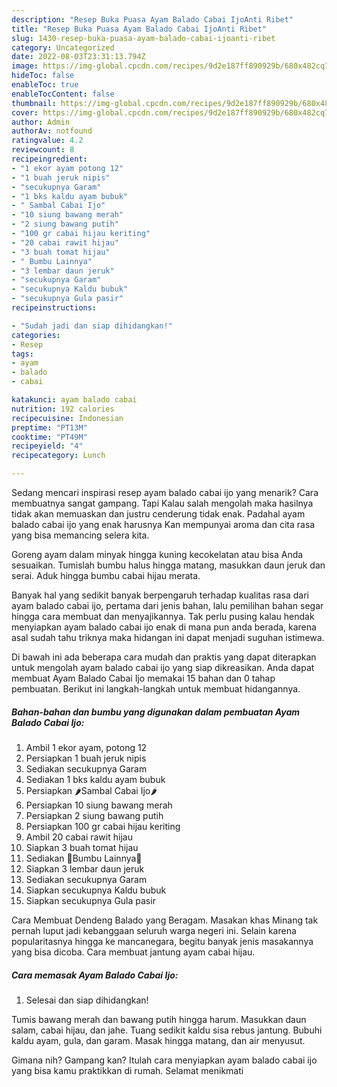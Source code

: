 ```yaml
---
description: "Resep Buka Puasa Ayam Balado Cabai IjoAnti Ribet"
title: "Resep Buka Puasa Ayam Balado Cabai IjoAnti Ribet"
slug: 1430-resep-buka-puasa-ayam-balado-cabai-ijoanti-ribet
category: Uncategorized
date: 2022-08-03T23:31:13.794Z
image: https://img-global.cpcdn.com/recipes/9d2e187ff890929b/680x482cq70/ayam-balado-cabai-ijo-foto-resep-utama.jpg
hideToc: false
enableToc: true
enableTocContent: false
thumbnail: https://img-global.cpcdn.com/recipes/9d2e187ff890929b/680x482cq70/ayam-balado-cabai-ijo-foto-resep-utama.jpg
cover: https://img-global.cpcdn.com/recipes/9d2e187ff890929b/680x482cq70/ayam-balado-cabai-ijo-foto-resep-utama.jpg
author: Admin
authorAv: notfound
ratingvalue: 4.2
reviewcount: 8
recipeingredient:
- "1 ekor ayam potong 12"
- "1 buah jeruk nipis"
- "secukupnya Garam"
- "1 bks kaldu ayam bubuk"
- " Sambal Cabai Ijo"
- "10 siung bawang merah"
- "2 siung bawang putih"
- "100 gr cabai hijau keriting"
- "20 cabai rawit hijau"
- "3 buah tomat hijau"
- " Bumbu Lainnya"
- "3 lembar daun jeruk"
- "secukupnya Garam"
- "secukupnya Kaldu bubuk"
- "secukupnya Gula pasir"
recipeinstructions:

- "Sudah jadi dan siap dihidangkan!"
categories:
- Resep
tags:
- ayam
- balado
- cabai

katakunci: ayam balado cabai 
nutrition: 192 calories
recipecuisine: Indonesian
preptime: "PT13M"
cooktime: "PT49M"
recipeyield: "4"
recipecategory: Lunch

---
```



Sedang mencari inspirasi resep ayam balado cabai ijo yang menarik? Cara membuatnya sangat gampang. Tapi Kalau salah mengolah maka hasilnya tidak akan memuaskan dan justru cenderung tidak enak. Padahal ayam balado cabai ijo yang enak harusnya Kan mempunyai aroma dan cita rasa yang bisa memancing selera kita.


Goreng ayam dalam minyak hingga kuning kecokelatan atau bisa Anda sesuaikan. Tumislah bumbu halus hingga matang, masukkan daun jeruk dan serai. Aduk hingga bumbu cabai hijau merata.

Banyak hal yang sedikit banyak berpengaruh terhadap kualitas rasa dari ayam balado cabai ijo, pertama dari jenis bahan, lalu pemilihan bahan segar hingga cara membuat dan menyajikannya. Tak perlu pusing kalau hendak menyiapkan ayam balado cabai ijo enak di mana pun anda berada, karena asal sudah tahu triknya maka hidangan ini dapat menjadi suguhan istimewa.


Di bawah ini ada beberapa cara mudah dan praktis yang dapat diterapkan untuk mengolah ayam balado cabai ijo yang siap dikreasikan. Anda dapat membuat Ayam Balado Cabai Ijo memakai 15 bahan dan 0 tahap pembuatan. Berikut ini langkah-langkah untuk membuat hidangannya.

<!--inarticleads1-->

##### Bahan-bahan dan bumbu yang digunakan dalam pembuatan Ayam Balado Cabai Ijo:

1. Ambil 1 ekor ayam, potong 12
1. Persiapkan 1 buah jeruk nipis
1. Sediakan secukupnya Garam
1. Sediakan 1 bks kaldu ayam bubuk
1. Persiapkan  🌶Sambal Cabai Ijo🌶
1. Persiapkan 10 siung bawang merah
1. Persiapkan 2 siung bawang putih
1. Persiapkan 100 gr cabai hijau keriting
1. Ambil 20 cabai rawit hijau
1. Siapkan 3 buah tomat hijau
1. Sediakan  🍅Bumbu Lainnya🍅
1. Siapkan 3 lembar daun jeruk
1. Sediakan secukupnya Garam
1. Siapkan secukupnya Kaldu bubuk
1. Siapkan secukupnya Gula pasir


Cara Membuat Dendeng Balado yang Beragam. Masakan khas Minang tak pernah luput jadi kebanggaan seluruh warga negeri ini. Selain karena popularitasnya hingga ke mancanegara, begitu banyak jenis masakannya yang bisa dicoba. Cara membuat jantung ayam cabai hijau. 

<!--inarticleads2-->

##### Cara memasak Ayam Balado Cabai Ijo:


1. Selesai dan siap dihidangkan!

Tumis bawang merah dan bawang putih hingga harum. Masukkan daun salam, cabai hijau, dan jahe. Tuang sedikit kaldu sisa rebus jantung. Bubuhi kaldu ayam, gula, dan garam. Masak hingga matang, dan air menyusut. 

Gimana nih? Gampang kan? Itulah cara menyiapkan ayam balado cabai ijo yang bisa kamu praktikkan di rumah. Selamat menikmati
